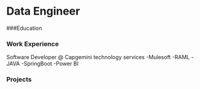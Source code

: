 # Data Engineer

###Education


### Work Experience
Software Developer @ Capgemini technology services
-Mulesoft
-RAML
-JAVA
-SpringBoot
-Power BI

### Projects

